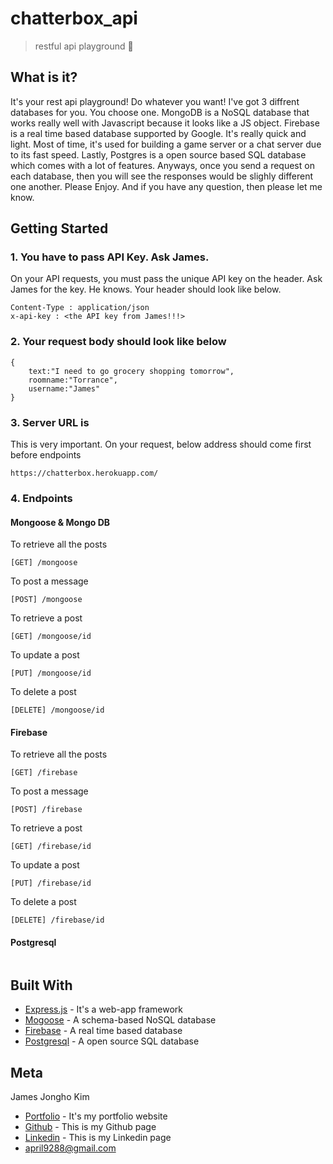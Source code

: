 # chatterbox_api
> restful api playground :whale:

## What is it?
It's your rest api playground! Do whatever you want! I've got 3 diffrent databases for you. You choose one.
MongoDB is a NoSQL database that works really well with Javascript because it looks like a JS object. Firebase is a real time based database supported by Google. It's really quick and light. Most of time, it's used for building a game server or a chat server due to its fast speed. Lastly, Postgres is a open source based SQL database which comes with a lot of features. Anyways, once you send a request on each database, then you will see the responses would be slighly different one another. Please Enjoy. And if you have any question, then please let me know.

## Getting Started

### 1. You have to pass API Key. Ask James.

On your API requests, you must pass the unique API key on the header.
Ask James for the key. He knows. Your header should look like below.

```
Content-Type : application/json
x-api-key : <the API key from James!!!>

```

### 2. Your request body should look like below

```
{
	text:"I need to go grocery shopping tomorrow",
	roomname:"Torrance",
	username:"James"
}
```

### 3. Server URL is 

This is very important. On your request, below address should come first before endpoints

```
https://chatterbox.herokuapp.com/
```

### 4. Endpoints

#### Mongoose & Mongo DB

To retrieve all the posts
```
[GET] /mongoose 
```

To post a message
```
[POST] /mongoose
```

To retrieve a post
```
[GET] /mongoose/id
```

To update a post
```
[PUT] /mongoose/id
```

To delete a post
```
[DELETE] /mongoose/id
```


#### Firebase

To retrieve all the posts
```
[GET] /firebase 
```

To post a message
```
[POST] /firebase
```

To retrieve a post
```
[GET] /firebase/id
```

To update a post
```
[PUT] /firebase/id
```

To delete a post
```
[DELETE] /firebase/id
```

#### Postgresql
```
```

## Built With

* [Express.js](https://expressjs.com/) - It's a web-app framework 
* [Mogoose](https://mongoosejs.com/) - A schema-based NoSQL database
* [Firebase](https://firebase.google.com/) - A real time based database
* [Postgresql](https://www.postgresql.org/) - A open source SQL database

## Meta

James Jongho Kim 
- [Portfolio](https://april9288.github.io/) - It's my portfolio website
- [Github](https://github.com/april9288) - This is my Github page
- [Linkedin](https://www.linkedin.com/in/jongho-kim-b05618170/) - This is my Linkedin page
- april9288@gmail.com

